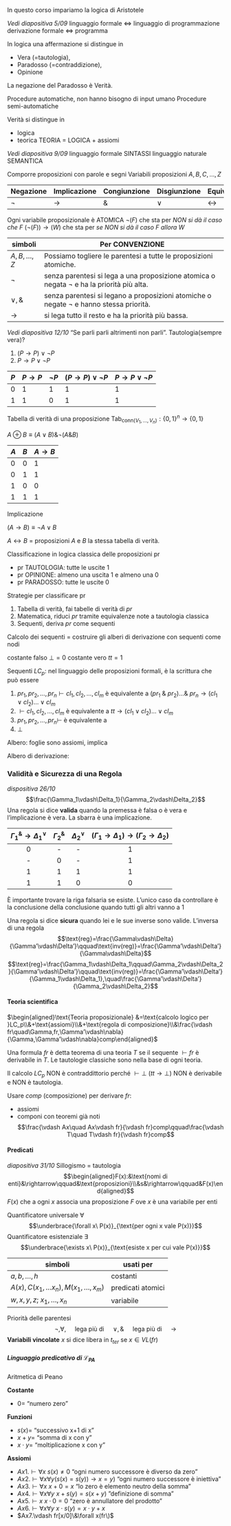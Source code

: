 In questo corso impariamo la logica di Aristotele

_Vedi diapositiva 5/09_
linguaggio formale <=> linguaggio di programmazione
derivazione formale <=> programma

In logica una affermazione si distingue in 
- Vera (=tautologia),
- Paradosso (=contraddizione),
- Opinione

La negazione del Paradosso è Verità.

Procedure automatiche, non hanno bisogno di input umano
Procedure semi-automatiche

Verità si distingue in
- logica
- teorica
TEORIA = LOGICA + assiomi

_Vedi diapositiva 9/09_
linguaggio formale SINTASSI
linguaggio naturale SEMANTICA

Comporre proposizioni con parole e segni
Variabili proposizioni $A,B,C,…,Z$

| Negazione | Implicazione  | Congiunzione | Disgiunzione | Equivalenza |
| --------- | ------------- | ------------ | ------------ | ----------- |
| $\neg$    | $\rightarrow$ | $\&$         | $\vee$       | $\leftrightarrow$            |

Ogni variabile proposizionale è ATOMICA
$\neg(F)$ che sta per _NON si dà il caso che $F$_
$(\neg(F))\rightarrow(W)$ che sta per _se NON si dà il caso $F$ allora $W$_

| simboli       | Per CONVENZIONE                                                                               |
| ------------- | --------------------------------------------------------------------------------------------- |
| $A,B,…,Z$     | Possiamo togliere le parentesi a tutte le proposizioni atomiche.                              |
| $\neg$        | senza parentesi si lega a una proposizione atomica o negata $\neg$ e ha la priorità più alta. |
| $\vee,\&$     | senza parentesi si legano a proposizioni atomiche o negate $\neg$ e hanno stessa priorità.    |
| $\rightarrow$ | si lega tutto il resto e ha la priorità più bassa.                                            |

_Vedi diapositiva 12/10_
“Se parli parli altrimenti non parli”. Tautologia(sempre vera)?
1. $(P\rightarrow P)\vee\neg P$
2. $P\rightarrow P\vee\neg P$

| $P$ | $P\rightarrow P$ | $\neg P$ | $(P\rightarrow P)\vee\neg P$ | $P\rightarrow P\vee\neg P$ |
| --- | ---------------- | -------- | ---------------------------- | -------------------------- |
| 0   | 1                | 1        | 1                            | 1                          |
| 1   | 1                | 0        | 1                            | 1                           |

Tabella di verità di una proposizione
$\text{Tab}_{\text{conn}(V_1,…,V_n)}:\{0,1\}^n\rightarrow\{0,1\}$

$A\oplus B\equiv(A\vee B)\&\neg(A\& B)$

| $A$ | $B$ | $A\rightarrow B$ |
| --- | --- | ---------------- |
| 0   | 0   | 1                |
| 0   | 1   | 1                |
| 1   | 0   | 0                |
| 1   | 1   | 1                | 
Implicazione

$(A\rightarrow B)\equiv\neg A\vee B$

$A\leftrightarrow B$ = proposizioni $A$ e $B$ la stessa tabella di verità.

Classificazione in logica classica delle proposizioni pr
- pr TAUTOLOGIA: tutte le uscite 1
- pr OPINIONE: almeno una uscita 1 e almeno una 0
- pr PARADOSSO: tutte le uscite 0

Strategie per classificare pr
1. Tabella di verità, fai tabelle di verità di $pr$
2. Matematica, riduci $pr$ tramite equivalenze note a tautologia classica
3. Sequenti, deriva $pr$ come sequenti

Calcolo dei sequenti
= costruire gli alberi di derivazione con sequenti come nodi

costante falso $\bot=0$
costante vero $tt=1$

Sequenti $LC_p$: nel linguaggio delle proposizioni formali, è la scrittura che può essere
1. $pr_1,pr_2,…,pr_n\vdash cl_1,cl_2,…,cl_m$
	è equivalente a $(pr_1\ \&\ pr_2)…\&\ pr_n\rightarrow(cl_1\vee cl_2) …\vee cl_m$
2. $\vdash cl_1,cl_2,…,cl_m$
	è equivalente a $tt\rightarrow(cl_1\vee cl_2)…\vee cl_m$
3. $pr_1,pr_2,…,pr_n\vdash$
	è equivalente a 
4. $\bot$

Albero: foglie sono assiomi, implica

Albero di derivazione:

### Validità e Sicurezza di una Regola
_dispositiva 26/10_
$$\frac{\Gamma_1\vdash\Delta_1}{\Gamma_2\vdash\Delta_2}$$
Una regola si dice **valida** quando la premessa è falsa o è vera e l’implicazione è vera.
La sbarra è una implicazione.

| $\Gamma_1^\&\rightarrow\Delta_1^\vee$ | $\Gamma_2^\&$ | $\Delta_2^\vee$ | $(\Gamma_1\rightarrow\Delta_1)\rightarrow(\Gamma_2\rightarrow\Delta_2)$ |
|:--------------------------------:|:-------------:|:---------------:|:-----------------------------------------------------------------------:|
|                0                 |       -       |        -        |                                    1                                    |
|                -                 |       0       |        -        |                                    1                                    |
|                1                 |       1       |        1        |                                    1                                    |
|                1                 |       1       |        0        |                                    0                                    | 

È importante trovare la riga falsaria se esiste.
L’unico caso da controllare è la conclusione della conclusione quando tutti gli altri vanno a 1

Una regola si dice **sicura** quando lei e le sue inverse sono valide.
L’inversa di una regola
$$\text{reg}=\frac{\Gamma\vdash\Delta}{\Gamma’\vdash\Delta’}\qquad\text{inv(reg)}=\frac{\Gamma’\vdash\Delta’}{\Gamma\vdash\Delta}$$$$\text{reg}=\frac{\Gamma_1\vdash\Delta_1\qquad\Gamma_2\vdash\Delta_2}{\Gamma’\vdash\Delta’}\qquad\text{inv(reg)}=\frac{\Gamma’\vdash\Delta’}{\Gamma_1\vdash\Delta_1},\quad\frac{\Gamma’\vdash\Delta’}{\Gamma_2\vdash\Delta_2}$$
#### Teoria scientifica
$\begin{aligned}\text{Teoria proposizionale} &=\text{calcolo logico per }LC_p\\&+\text{assiomi}\\&+\text{regola di composizione}\\&\frac{\vdash fr\quad\Gamma,fr,\Gamma’\vdash\nabla}{\Gamma,\Gamma’\vdash\nabla}comp\end{aligned}$ 

Una formula $fr$ è detta teorema di una teoria $T$ se il sequente $\vdash fr$ è derivabile in $T$.
Le tautologie classiche sono nella base di ogni teoria.

Il calcolo $LC_p$ NON è contraddittorio perché $\vdash\bot\ (tt\rightarrow\bot)$ NON è derivabile e NON è tautologia.

Usare $comp$ (composizione) per derivare $fr$:
- assiomi
- componi con teoremi già noti
$$\frac{\vdash Ax\quad Ax\vdash fr}{\vdash fr}comp\qquad\frac{\vdash T\quad T\vdash fr}{\vdash fr}comp$$
#### Predicati
_diapositiva 31/10_
Sillogismo = tautologia
$$\begin{aligned}F(x):&\text{nomi di enti}&\rightarrow\qquad&\text{proposizioni}\\&s&\rightarrow\qquad&F(x)\end{aligned}$$
$F(x)$ che a ogni $x$ associa una proposizione $F$ 
ove $x$ è una variabile per enti

Quantificatore universale $\forall$
$$\underbrace{\forall x\ P(x)}_{\text{per ogni x vale P(x)}}$$
Quantificatore esistenziale $\exists$
$$\underbrace{\exists x\ P(x)}_{\text{esiste x per cui vale P(x)}}$$

| simboli     | usati per         |
| ----------- | ----------------- |
| $a,b,…,h$   | costanti          |
| $A(x),C(x_1,…x_n),M(x_1,…,x_m)$ | predicati atomici |
| $w,x,y,z;\ x_1,…,x_n$   | variabile         | 

Priorità delle parentesi
$$\neg,\forall,\quad\text{ lega più di }\quad\vee,\&\quad\text{ lega più di }\quad\rightarrow$$
**Variabili vincolate**
$x$ si dice libera in $t_{ter}$ se $x\in VL(fr)$

##### Linguaggio predicativo di $\mathcal{L}_{\text{PA}}$
Aritmetica di Peano

**Costante**
- $0=$ “numero zero”

**Funzioni**
- $s(x)=$ “successivo x+1 di x”
- $x+y=$ “somma di x con y”
- $x\cdot y=$ “moltiplicazione x con y”

**Assiomi**
- $Ax1.\vdash\forall x\ s(x)\neq0$
	“ogni numero successore è diverso da zero”
- $Ax2.\vdash\forall x\forall y(s(x)=s(y))\rightarrow x=y)$
	“ogni numero successore è iniettiva”
- $Ax3.\vdash\forall x\ x+0=x$
	“lo zero è elemento neutro della somma”
- $Ax4.\vdash\forall x\forall y\ x+s(y)=s(x+y)$
	”definizione di somma”
- $Ax5.\vdash x\ x\cdot0=0$
	“zero è annullatore del prodotto”
- $Ax6.\vdash\forall x\forall y\ x\cdot s(y)=x\cdot y+x$
- $Ax7.\vdash fr[x/0]\&\forall x(fr\)$
